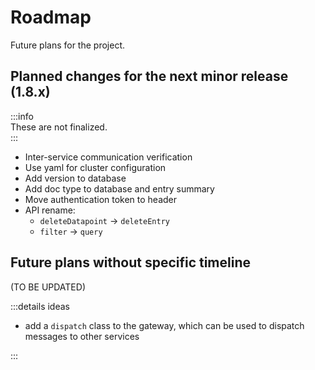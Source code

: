 
# Roadmap
Future plans for the project.

## Planned changes for the next minor release (1.8.x)

:::info  
These are not finalized.  
:::

- Inter-service communication verification
- Use yaml for cluster configuration
- Add version to database
- Add doc type to database and entry summary
- Move authentication token to header
- API rename:
  - `deleteDatapoint` -> `deleteEntry`
  - `filter` -> `query`

## Future plans without specific timeline
(TO BE UPDATED)


:::details ideas

- add a `dispatch` class to the gateway, which can be used to dispatch messages to other services

:::